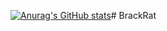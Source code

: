 [![Anurag's GitHub stats](https://github-readme-stats.vercel.app/api?username=BrackRat)](https://github.com/anuraghazra/github-readme-stats)# BrackRat
